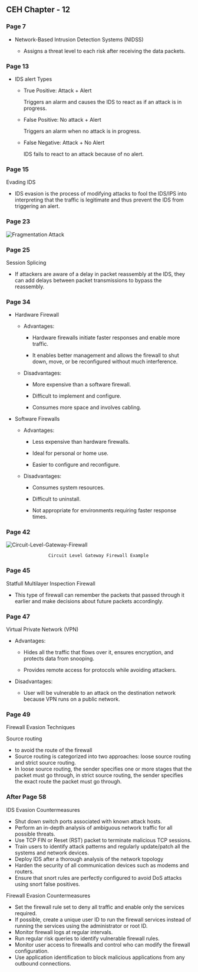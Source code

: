 ## **CEH Chapter - 12**


### **Page 7**

* Network-Based Intrusion Detection Systems (NIDSS) 

    *  Assigns a threat level to each risk after receiving the data packets.



### **Page 13**

* IDS alert Types

    * True Positive: Attack + Alert

        Triggers an alarm and causes the IDS to react as if an attack is in progress. 
    

    *  False Positive: No attack + Alert

        Triggers an alarm when no attack is in progress.

    
    * False Negative: Attack + No Alert

        IDS fails to react to an attack because of no alert.



### **Page 15**

Evading IDS

* IDS evasion is the process of modifying attacks to fool the IDS/IPS into interpreting that the traffic is legitimate and thus prevent the IDS from triggering an alert.


### **Page 23**

![Fragmentation Attack](Fragmentation-Attack.png)



### **Page 25**

Session Splicing

* If attackers are aware of a delay in packet reassembly at the IDS, they can add delays between packet transmissions to bypass the reassembly.


### **Page 34**

* Hardware Firewall

    * Advantages:

        * Hardware firewalls initiate faster responses and enable more traffic.

        * It enables better management and allows the firewall to shut down, move, or be reconfigured without much interference.

    
    * Disadvantages:

        * More expensive than a software firewall. 

        * Difficult to implement and configure. 

        * Consumes more space and involves cabling.


* Software Firewalls

    * Advantages:

        * Less expensive than hardware firewalls. 

        * Ideal for personal or home use.

        * Easier to configure and reconfigure.
    

    * Disadvantages:

        * Consumes system resources. 

        * Difficult to uninstall.

        * Not appropriate for environments requiring faster response times.



### **Page 42**

![Circuit-Level-Gateway-Firewall](Circuit-Level-Gateway-Firewall.png)


                    Circuit Level Gateway Firewall Example



### **Page 45**

Statfull Multilayer Inspection Firewall


* This type of firewall can remember the packets that passed through it earlier and make decisions about future packets accordingly.




### **Page 47**

Virtual Private Network (VPN)


* Advantages:

    * Hides all the traffic that flows over it, ensures encryption, and protects data from snooping.

    * Provides remote access for protocols while avoiding attackers.


* Disadvantages:

    * User will be vulnerable to an attack on the destination network because VPN runs on a public network.



### **Page 49**

Firewall Evasion Techniques

Source routing 

* to avoid the route of the firewall
* Source routing is categorized into two approaches: loose source routing and strict source routing. 
* In loose source routing, the sender specifies one or more stages that the packet must go through, in strict source routing, the sender specifies the exact route the packet must go through. 


### **After Page 58**

IDS Evasion Countermeasures

* Shut down switch ports associated with known attack hosts.
* Perform an in-depth analysis of ambiguous network traffic for all possible threats. 
* Use TCP FIN or Reset (RST) packet to terminate malicious TCP sessions.
* Train users to identify attack patterns and regularly update/patch all the systems and network devices.
* Deploy IDS after a thorough analysis of the network topology
* Harden the security of all communication devices such as modems and routers.
* Ensure that snort rules are perfectly configured to avoid DoS attacks using snort false positives.


Firewall Evasion Countermeasures

* Set the firewall rule set to deny all traffic and enable only the services required. 
* If possible, create a unique user ID to run the firewall services instead of running the services using the administrator or root ID.
* Monitor firewall logs at regular intervals.
* Run regular risk queries to identify vulnerable firewall rules.
* Monitor user access to firewalls and control who can modify the firewall configuration. 
* Use application identification to block malicious applications from any outbound connections.






